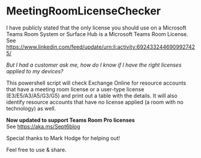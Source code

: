 # MeetingRoomLicenseChecker

I have publicly stated that the only license you should use on a Microsoft Teams Room System or Surface Hub is a Microsoft Teams Room License.
See https://www.linkedin.com/feed/update/urn:li:activity:6924332446909927425/

*But I had a customer ask me, how do I know if I have the right licenses applied to my devices?*

This powershell script will check Exchange Online for resource accounts that have a meeting room license or a user-type license (E3/E5/A3/A5/G3/G5) and
print out a table with the details.  It will also identify resource accounts that have no license applied (a room with no technology) as well. 

**Now updated to support Teams Room Pro licenses**  
See https://aka.ms/Sept6blog



Special thanks to Mark Hodge for helping out! 

Feel free to use & share.
